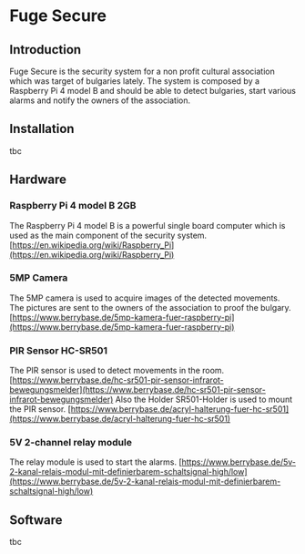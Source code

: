 # Fuge Secure
## Introduction
Fuge Secure is the security system for a non profit cultural association which was target of bulgaries lately.
The system is composed by a Raspberry Pi 4 model B and should be able to detect bulgaries, start various alarms and notify the owners of the association.
## Installation
tbc
## Hardware
### Raspberry Pi 4 model B 2GB
The Raspberry Pi 4 model B is a powerful single board computer which is used as the main component of the security system.
[https://en.wikipedia.org/wiki/Raspberry_Pi](https://en.wikipedia.org/wiki/Raspberry_Pi)
### 5MP Camera
The 5MP camera is used to acquire images of the detected movements.
The pictures are sent to the owners of the association to proof the bulgary.
[https://www.berrybase.de/5mp-kamera-fuer-raspberry-pi](https://www.berrybase.de/5mp-kamera-fuer-raspberry-pi)
### PIR Sensor HC-SR501
The PIR sensor is used to detect movements in the room.
[https://www.berrybase.de/hc-sr501-pir-sensor-infrarot-bewegungsmelder](https://www.berrybase.de/hc-sr501-pir-sensor-infrarot-bewegungsmelder)
Also the Holder SR501-Holder is used to mount the PIR sensor.
[https://www.berrybase.de/acryl-halterung-fuer-hc-sr501](https://www.berrybase.de/acryl-halterung-fuer-hc-sr501)
### 5V 2-channel relay module
The relay module is used to start the alarms.
[https://www.berrybase.de/5v-2-kanal-relais-modul-mit-definierbarem-schaltsignal-high/low](https://www.berrybase.de/5v-2-kanal-relais-modul-mit-definierbarem-schaltsignal-high/low)

## Software
tbc